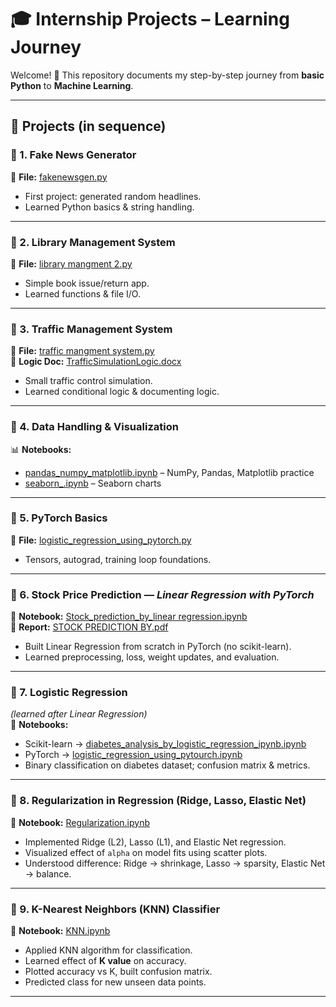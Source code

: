 # 🎓 Internship Projects – Learning Journey  

Welcome! 🚀 This repository documents my step-by-step journey from **basic Python** to **Machine Learning**.  

---

## 📂 Projects (in sequence)

### 🔹 1. Fake News Generator  
📄 **File:** [fakenewsgen.py](fakenewsgen.py)  
- First project: generated random headlines.  
- Learned Python basics & string handling.  

---

### 🔹 2. Library Management System  
📄 **File:** [library mangment 2.py](library%20mangment%202.py)  
- Simple book issue/return app.  
- Learned functions & file I/O.  

---

### 🔹 3. Traffic Management System  
📄 **File:** [traffic mangment system.py](traffic%20mangment%20system.py)  
📑 **Logic Doc:** [TrafficSimulationLogic.docx](TrafficSimulationLogic.docx)  
- Small traffic control simulation.  
- Learned conditional logic & documenting logic.  

---

### 🔹 4. Data Handling & Visualization  
📊 **Notebooks:**  
- [pandas_numpy_matplotlib.ipynb](pandas_numpy_matplotlib.ipynb) – NumPy, Pandas, Matplotlib practice  
- [seaborn_.ipynb](seaborn_.ipynb) – Seaborn charts  

---

### 🔹 5. PyTorch Basics  
📄 **File:** [logistic_regression_using_pytorch.py](logistic_regression_using_pytorch.py)  
- Tensors, autograd, training loop foundations.  

---

### 🔹 6. Stock Price Prediction — *Linear Regression with PyTorch*  
📓 **Notebook:** [Stock_prediction_by_linear regression.ipynb](Stock_prediction_by_linear%20regression.ipynb)  
📑 **Report:** [STOCK PREDICTION BY.pdf](STOCK%20PREDICTION%20BY.pdf)  
- Built Linear Regression from scratch in PyTorch (no scikit-learn).  
- Learned preprocessing, loss, weight updates, and evaluation.  

---

### 🔹 7. Logistic Regression  
*(learned after Linear Regression)*  
📓 **Notebooks:**  
- Scikit-learn → [diabetes_analysis_by_logistic_regression_ipynb.ipynb](diabetes_analysis_by_logistic_regression_ipynb.ipynb)  
- PyTorch → [logistic_regression_using_pytourch.ipynb](logistic_regression_using_pytourch.ipynb)  
- Binary classification on diabetes dataset; confusion matrix & metrics.  

---

### 🔹 8. Regularization in Regression (Ridge, Lasso, Elastic Net)  
📓 **Notebook:** [Regularization.ipynb](Regularization.ipynb)  
- Implemented Ridge (L2), Lasso (L1), and Elastic Net regression.  
- Visualized effect of `alpha` on model fits using scatter plots.  
- Understood difference: Ridge → shrinkage, Lasso → sparsity, Elastic Net → balance.  

---

### 🔹 9. K-Nearest Neighbors (KNN) Classifier  
📓 **Notebook:** [KNN.ipynb](KNN.ipynb)  
- Applied KNN algorithm for classification.  
- Learned effect of **K value** on accuracy.  
- Plotted accuracy vs K, built confusion matrix.  
- Predicted class for new unseen data points.  

---
